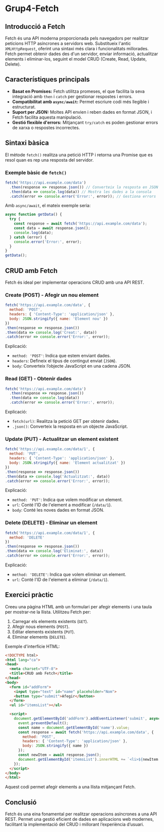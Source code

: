 
# Grup4-Fetch

## Introducció a Fetch
Fetch és una API moderna proporcionada pels navegadors per realitzar peticions HTTP asíncrones a servidors web. Substitueix l'antic `XMLHttpRequest`, oferint una sintaxi més clara i funcionalitats millorades. Fetch permet obtenir dades des d'un servidor, enviar informació, actualitzar elements i eliminar-los, seguint el model CRUD (Create, Read, Update, Delete).

## Característiques principals
- **Basat en Promises:** Fetch utilitza promeses, el que facilita la seva integració amb `then` i `catch` per gestionar respostes i errors.
- **Compatibilitat amb `async/await`:** Permet escriure codi més llegible i estructurat.
- **Suport per JSON:** Moltes API envien i reben dades en format JSON, i Fetch facilita aquesta manipulació.
- **Gestió flexible d'errors:** Mitjançant `try/catch` es poden gestionar errors de xarxa o respostes incorrectes.

## Sintaxi bàsica
El mètode `fetch()` realitza una petició HTTP i retorna una Promise que es resol quan es rep una resposta del servidor.

### Exemple bàsic de `fetch()`
```javascript
fetch('https://api.example.com/data')
  .then(response => response.json()) // Converteix la resposta en JSON
  .then(data => console.log(data)) // Mostra les dades a la consola
  .catch(error => console.error('Error:', error)); // Gestiona errors
```

Amb `async/await`, el mateix exemple seria:
```javascript
async function getData() {
  try {
    const response = await fetch('https://api.example.com/data');
    const data = await response.json();
    console.log(data);
  } catch (error) {
    console.error('Error:', error);
  }
}
getData();
```

## CRUD amb Fetch
Fetch és ideal per implementar operacions CRUD amb una API REST.

### Create (POST) - Afegir un nou element
```javascript
fetch('https://api.example.com/data', {
  method: 'POST',
  headers: { 'Content-Type': 'application/json' },
  body: JSON.stringify({ name: 'Element nou' })
})
.then(response => response.json())
.then(data => console.log('Creat:', data))
.catch(error => console.error('Error:', error));
```
Explicació:
- `method: 'POST'`: Indica que estem enviant dades.
- `headers`: Defineix el tipus de contingut enviat (`JSON`).
- `body`: Converteix l’objecte JavaScript en una cadena JSON.

### Read (GET) - Obtenir dades
```javascript
fetch('https://api.example.com/data')
  .then(response => response.json())
  .then(data => console.log(data))
  .catch(error => console.error('Error:', error));
```
Explicació:
- `fetch(url)`: Realitza la petició GET per obtenir dades.
- `.json()`: Converteix la resposta en un objecte JavaScript.

### Update (PUT) - Actualitzar un element existent
```javascript
fetch('https://api.example.com/data/1', {
  method: 'PUT',
  headers: { 'Content-Type': 'application/json' },
  body: JSON.stringify({ name: 'Element actualitzat' })
})
.then(response => response.json())
.then(data => console.log('Actualitzat:', data))
.catch(error => console.error('Error:', error));
```
Explicació:
- `method: 'PUT'`: Indica que volem modificar un element.
- `url`: Conté l'ID de l'element a modificar (`/data/1`).
- `body`: Conté les noves dades en format JSON.

### Delete (DELETE) - Eliminar un element
```javascript
fetch('https://api.example.com/data/1', {
  method: 'DELETE'
})
.then(response => response.json())
.then(data => console.log('Eliminat:', data))
.catch(error => console.error('Error:', error));
```
Explicació:
- `method: 'DELETE'`: Indica que volem eliminar un element.
- `url`: Conté l'ID de l'element a eliminar (`/data/1`).

## Exercici pràctic
Creeu una pàgina HTML amb un formulari per afegir elements i una taula per mostrar-ne la llista. Utilitzeu Fetch per:
1. Carregar els elements existents (`GET`).
2. Afegir nous elements (`POST`).
3. Editar elements existents (`PUT`).
4. Eliminar elements (`DELETE`).

Exemple d'interfície HTML:
```html
<!DOCTYPE html>
<html lang="ca">
<head>
  <meta charset="UTF-8">
  <title>CRUD amb Fetch</title>
</head>
<body>
  <form id="addForm">
    <input type="text" id="name" placeholder="Nom">
    <button type="submit">Afegir</button>
  </form>
  <ul id="itemsList"></ul>

  <script>
    document.getElementById('addForm').addEventListener('submit', async function(event) {
      event.preventDefault();
      const name = document.getElementById('name').value;
      const response = await fetch('https://api.example.com/data', {
        method: 'POST',
        headers: { 'Content-Type': 'application/json' },
        body: JSON.stringify({ name })
      });
      const newItem = await response.json();
      document.getElementById('itemsList').innerHTML += `<li>${newItem.name}</li>`;
    });
  </script>
</body>
</html>
```

Aquest codi permet afegir elements a una llista mitjançant Fetch.

## Conclusió
Fetch és una eina fonamental per realitzar operacions asíncrones a una API REST. Permet una gestió eficient de dades en aplicacions web modernes, facilitant la implementació del CRUD i millorant l’experiència d’usuari.
